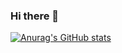 ### Hi there 👋
[![Anurag's GitHub stats](https://github-readme-stats.vercel.app/api?username=rodriguescarinaSI)](https://github.com/anuraghazra/github-readme-stats)
<!--
**rodriguescarinaSI/rodriguescarinaSI** is a ✨ _special_ ✨ repository because its `README.md` (this file) appears on your GitHub profile.

Here are some ideas to get you started:

- 🔭 I’m currently working on ...
- 🌱 I’m currently learning ...
- 👯 I’m looking to collaborate on ...
- 🤔 I’m looking for help with ...
- 💬 Ask me about ...
- 📫 How to reach me: ...
- 😄 Pronouns: ...
- ⚡ Fun fact: ...
-->
